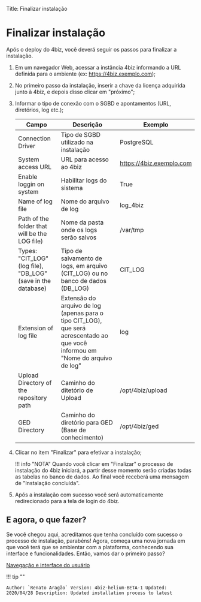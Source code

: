 Title: Finalizar instalação

# Finalizar instalação

Após o deploy do 4biz, você deverá seguir os passos para finalizar a instalação.

1. Em um navegador Web, acessar a instância 4biz informando a URL definida para o ambiente (ex: https://4biz.exemplo.com);

2. No primeiro passo da instalação, inserir a chave da licença adquirida junto à 4biz, e depois disso clicar em "próximo";

3. Informar o tipo de conexão com o SGBD e apontamentos (URL, diretórios, log etc.);

    |Campo|Descrição|Exemplo|
    |-----|---------|-------|
    |Connection Driver|Tipo de SGBD utilizado na instalação |PostgreSQL |
    |System access URL|URL para acesso ao 4biz | https://4biz.exemplo.com|
    |Enable loggin on system|Habilitar logs do sistema |True |
    |Name of log file|Nome do arquivo de log | log_4biz |
    |Path of the folder that will be the LOG file) |Nome da pasta onde os logs serão salvos |/var/tmp |
    |Types: "CIT_LOG" (log file), "DB_LOG" (save in the database) |Tipo de salvamento de logs, em arquivo (CIT_LOG) ou no banco de dados (DB_LOG) | CIT_LOG|
    |Extension of log file|Extensão do arquivo de log (apenas para o tipo CIT_LOG), que será acrescentado ao que você informou em "Nome do arquivo de log" | log |
    |Upload Directory of the repository path|Caminho do ditetório de Upload | /opt/4biz/upload |
    |GED Directory |Caminho do diretório para GED (Base de conhecimento)| /opt/4biz/ged|

4. Clicar no item "Finalizar" para efetivar a instalação;

    !!! info "NOTA"
        Quando você clicar em "Finalizar" o processo de instalação do 4biz iniciará, a partir desse momento serão criadas todas as tabelas no banco de dados. Ao final você receberá uma mensagem de "Instalação concluída".

5. Após a instalação com sucesso você será automaticamente redirecionado para a tela de login do 4biz.

## E agora, o que fazer?

Se você chegou aqui, acreditamos que tenha concluído com sucesso o processo de instalação, parabéns! Agora, começa uma nova jornada em que você terá que se ambientar com a plataforma, conhecendo sua interface e funcionalidades. Então, vamos dar o primeiro passo?

[Navegação e interface do usuário][1]

!!! tip ""

    Author: `Renato Aragão` Version: 4biz-helium-BETA-1 Updated: 2020/04/28 Description: Updated installation process to latest

[1]:/pt-br/4biz-helium/initial-settings/navigation-and-user-interface.html
